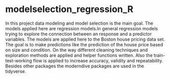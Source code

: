 # modelselection_regression_R

In this project data modeling and model selection is the main goal. The models applied here are regression models.In general regression models trying to explore the connection between an response and a predictor variables. The models are applied here to the Boston house pricing data set. The goal is to make predictions like the prediction of the house price based on size and condition. On the way different cleaning techniques and exploration methods are applied and helper functions written. Also the train-test-working flow is applied to increase accuracy, validity and repeatability. Besides other packages the moderndive packages are used in the tidyverse.
